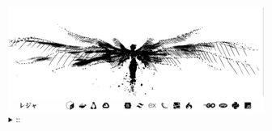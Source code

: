 <img src="./banner.png">
<details><summary> :: </summary>
<!--START_SECTION:waka-->

```
From: 09 August 2024 - To: 12 August 2025

Total Time: 1,710 hrs 7 mins

Python                     415 hrs 41 mins //////-------------------   22.50 %
PHP                        365 hrs 8 mins  /////--------------------   19.77 %
Markdown                   219 hrs 42 mins ///----------------------   11.89 %
Other                      137 hrs 4 mins  //-----------------------   07.42 %
```

<!--END_SECTION:waka-->
</details>
